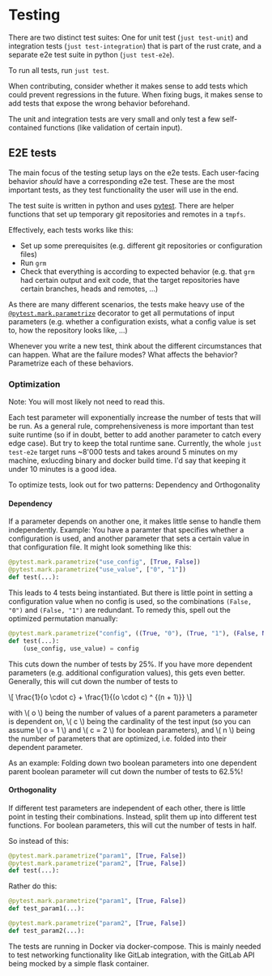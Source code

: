 # Testing

There are two distinct test suites: One for unit test (`just test-unit`) and
integration tests (`just test-integration`) that is part of the rust crate, and
a separate e2e test suite in python (`just test-e2e`).

To run all tests, run `just test`.

When contributing, consider whether it makes sense to add tests which could
prevent regressions in the future. When fixing bugs, it makes sense to add tests
that expose the wrong behavior beforehand.

The unit and integration tests are very small and only test a few self-contained
functions (like validation of certain input).

## E2E tests

The main focus of the testing setup lays on the e2e tests. Each user-facing
behavior *should* have a corresponding e2e test. These are the most important
tests, as they test functionality the user will use in the end.

The test suite is written in python and uses
[pytest](https://docs.pytest.org/en/stable/). There are helper functions that
set up temporary git repositories and remotes in a `tmpfs`.

Effectively, each tests works like this:

* Set up some prerequisites (e.g. different git repositories or configuration
  files)
* Run `grm`
* Check that everything is according to expected behavior (e.g. that `grm` had
  certain output and exit code, that the target repositories have certain
  branches, heads and remotes, ...)

As there are many different scenarios, the tests make heavy use of the
[`@pytest.mark.parametrize`](https://docs.pytest.org/en/stable/how-to/parametrize.html#pytest-mark-parametrize)
decorator to get all permutations of input parameters (e.g. whether a
configuration exists, what a config value is set to, how the repository looks
like, ...)

Whenever you write a new test, think about the different circumstances that can
happen. What are the failure modes? What affects the behavior? Parametrize each
of these behaviors.

### Optimization

Note: You will most likely not need to read this.

Each test parameter will exponentially increase the number of tests that will be
run. As a general rule, comprehensiveness is more important than test suite
runtime (so if in doubt, better to add another parameter to catch every edge
case). But try to keep the total runtime sane. Currently, the whole `just test-e2e`
target runs ~8'000 tests and takes around 5 minutes on my machine, exlucding
binary and docker build time. I'd say that keeping it under 10 minutes is a good
idea.

To optimize tests, look out for two patterns: Dependency and Orthogonality

#### Dependency

If a parameter depends on another one, it makes little sense to handle them
independently. Example: You have a paramter that specifies whether a
configuration is used, and another parameter that sets a certain value in that
configuration file. It might look something like this:

```python
@pytest.mark.parametrize("use_config", [True, False])
@pytest.mark.parametrize("use_value", ["0", "1"])
def test(...):
```

This leads to 4 tests being instantiated. But there is little point in setting a
configuration value when no config is used, so the combinations `(False, "0")`
and `(False, "1")` are redundant. To remedy this, spell out the optimized
permutation manually:

```python
@pytest.mark.parametrize("config", ((True, "0"), (True, "1"), (False, None)))
def test(...):
    (use_config, use_value) = config
```

This cuts down the number of tests by 25%. If you have more dependent parameters
(e.g. additional configuration values), this gets even better.  Generally, this
will cut down the number of tests to

\\[ \frac{1}{o \cdot c} + \frac{1}{(o \cdot c) ^ {(n + 1)}} \\]

with \\( o \\) being the number of values of a parent parameters a parameter is
dependent on, \\( c \\) being the cardinality of the test input (so you can
assume \\( o = 1 \\) and \\( c = 2 \\) for boolean parameters), and \\( n \\)
being the number of parameters that are optimized, i.e. folded into their
dependent parameter.

As an example: Folding down two boolean parameters into one dependent parent
boolean parameter will cut down the number of tests to 62.5%!

#### Orthogonality

If different test parameters are independent of each other, there is little
point in testing their combinations. Instead, split them up into different test
functions. For boolean parameters, this will cut the number of tests in half.

So instead of this:

```python
@pytest.mark.parametrize("param1", [True, False])
@pytest.mark.parametrize("param2", [True, False])
def test(...):
```

Rather do this:

```python
@pytest.mark.parametrize("param1", [True, False])
def test_param1(...):

@pytest.mark.parametrize("param2", [True, False])
def test_param2(...):
```

The tests are running in Docker via docker-compose. This is mainly needed to
test networking functionality like GitLab integration, with the GitLab API being
mocked by a simple flask container.
